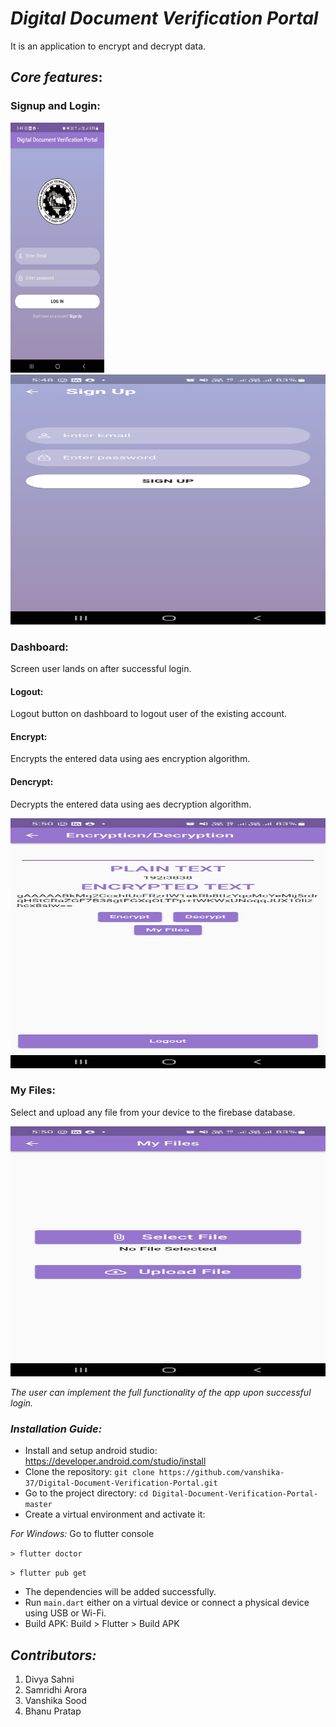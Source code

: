 # *Digital Document Verification Portal*
It is an application to encrypt and decrypt data.

## *Core features*:

### Signup and Login:

<img src="assets/images/login.jpeg"  width="150" height="400">
<img src="assets/images/signup.jpeg"  width="600" height="400">


### Dashboard:
Screen user lands on after successful login. 

#### Logout:
Logout button on dashboard to logout user of the existing account.


#### Encrypt:
Encrypts the entered data using aes encryption algorithm.

#### Dencrypt:
Decrypts the entered data using aes decryption algorithm.


<img src="assets/images/dashboard.jpeg"  width="600" height="400">

### My Files:
Select and upload any file from your device to the firebase database. 

<img src="assets/images/myfiles.jpeg"  width="600" height="400">

*The user can implement the full functionality of the app upon successful login.*



  
### *Installation Guide:*
- Install and setup android studio: https://developer.android.com/studio/install
- Clone the repository: `git clone https://github.com/vanshika-37/Digital-Document-Verification-Portal.git`
- Go to the project directory: `cd Digital-Document-Verification-Portal-master`
- Create a virtual environment and activate it:

 *For Windows:*
 Go to flutter console

   `> flutter doctor` 
   
   `> flutter pub get`

- The dependencies will be added successfully.
- Run `main.dart` either on a virtual device or connect a physical device using USB or Wi-Fi.
- Build APK: Build > Flutter > Build APK

## *Contributors:*
1. Divya Sahni
2. Samridhi Arora
3. Vanshika Sood
4. Bhanu Pratap

